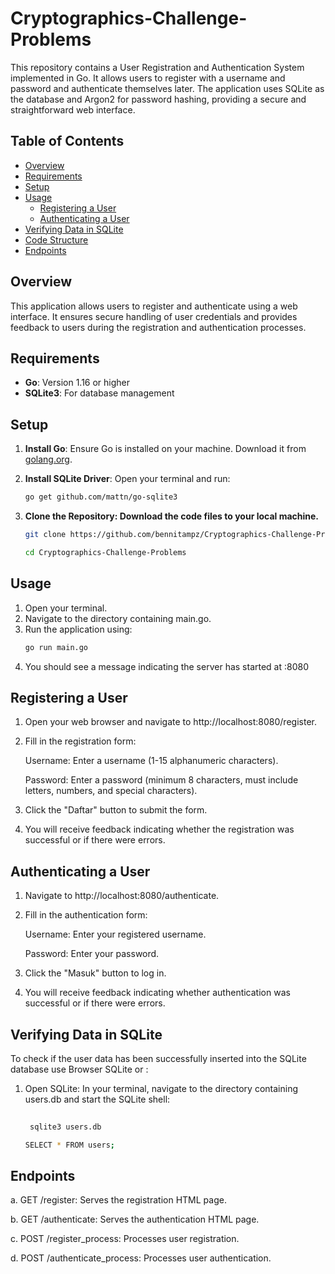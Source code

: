 # Cryptographics-Challenge-Problems

This repository contains a User Registration and Authentication System implemented in Go. It allows users to register with a username and password and authenticate themselves later. The application uses SQLite as the database and Argon2 for password hashing, providing a secure and straightforward web interface.

## Table of Contents
- [Overview](#overview)
- [Requirements](#requirements)
- [Setup](#setup)
- [Usage](#usage)
  - [Registering a User](#registering-a-user)
  - [Authenticating a User](#authenticating-a-user)
- [Verifying Data in SQLite](#verifying-data-in-sqlite)
- [Code Structure](#code-structure)
- [Endpoints](#endpoints)

## Overview

This application allows users to register and authenticate using a web interface. It ensures secure handling of user credentials and provides feedback to users during the registration and authentication processes.

## Requirements

- **Go**: Version 1.16 or higher
- **SQLite3**: For database management

## Setup

1. **Install Go**: Ensure Go is installed on your machine. Download it from [golang.org](https://golang.org/dl/).

2. **Install SQLite Driver**: Open your terminal and run:
   ```bash
   go get github.com/mattn/go-sqlite3

3. **Clone the Repository: Download the code files to your local machine.**
   ```bash
   git clone https://github.com/bennitampz/Cryptographics-Challenge-Problems
   
   cd Cryptographics-Challenge-Problems

## Usage

1. Open your terminal.
2. Navigate to the directory containing main.go.
3. Run the application using:
   ```bash
   go run main.go

4. You should see a message indicating the server has started at :8080

## Registering a User

1. Open your web browser and navigate to http://localhost:8080/register.
2. Fill in the registration form:

     Username: Enter a username (1-15 alphanumeric characters).

     Password: Enter a password (minimum 8 characters, must include letters, numbers, and special characters).

3. Click the "Daftar" button to submit the form.
   
4. You will receive feedback indicating whether the registration was successful or if there were errors.

## Authenticating a User

1. Navigate to http://localhost:8080/authenticate.
2. Fill in the authentication form:

    Username: Enter your registered username.

    Password: Enter your password.
   
3. Click the "Masuk" button to log in.
4. You will receive feedback indicating whether authentication was successful or if there were errors.

## Verifying Data in SQLite

To check if the user data has been successfully inserted into the SQLite database use Browser SQLite or :

1. Open SQLite: In your terminal, navigate to the directory containing users.db and start the SQLite shell:
   
   ```bash
 
    sqlite3 users.db

   SELECT * FROM users;

## Endpoints

a. GET /register: Serves the registration HTML page.

b. GET /authenticate: Serves the authentication HTML page.

c. POST /register_process: Processes user registration.

d. POST /authenticate_process: Processes user authentication.
